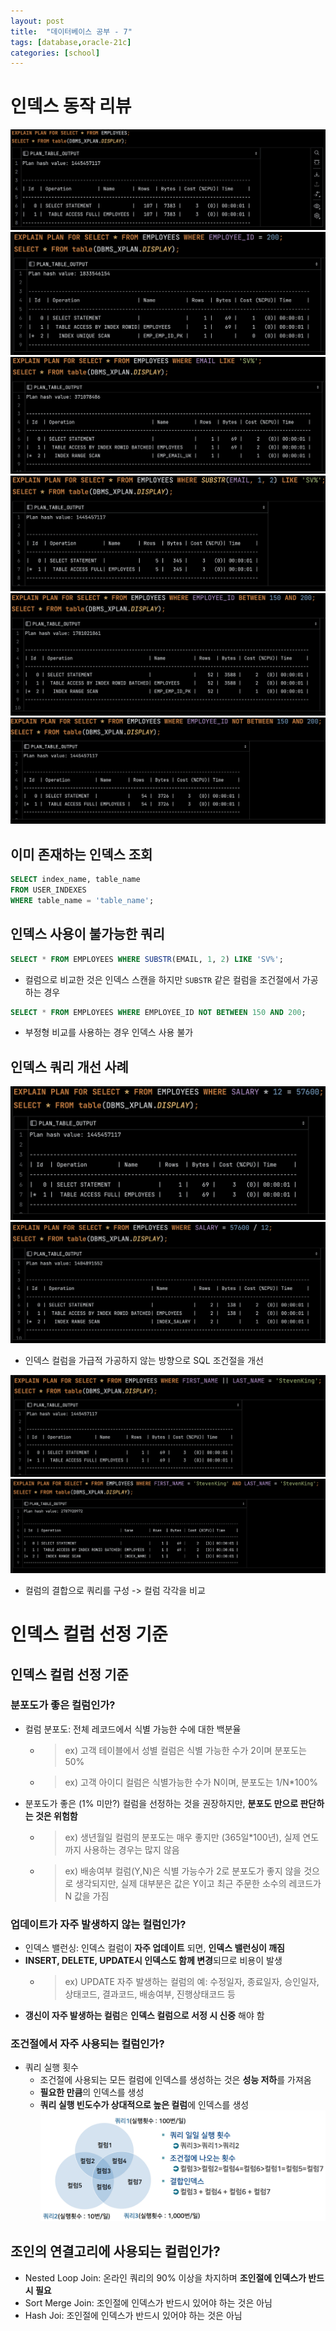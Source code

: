 ```yaml
---
layout: post
title:  "데이터베이스 공부 - 7"
tags: [database,oracle-21c]
categories: [school]
---
```



# 인덱스 동작 리뷰

![img1.png](/assets/database/chapter7/img1.png)
![img2.png](/assets/database/chapter7/img2.png)
![img3.png](/assets/database/chapter7/img3.png)
![img4.png](/assets/database/chapter7/img4.png)
![img5.png](/assets/database/chapter7/img5.png)
![img6.png](/assets/database/chapter7/img6.png)

## 이미 존재하는 인덱스 조회
```sql
SELECT index_name, table_name
FROM USER_INDEXES
WHERE table_name = 'table_name';
```

## 인덱스 사용이 불가능한 쿼리

```sql
SELECT * FROM EMPLOYEES WHERE SUBSTR(EMAIL, 1, 2) LIKE 'SV%';
```
- 컬럼으로 비교한 것은 인덱스 스캔을 하지만 `SUBSTR` 같은 컬럼을 조건절에서 가공하는 경우

```sql
SELECT * FROM EMPLOYEES WHERE EMPLOYEE_ID NOT BETWEEN 150 AND 200;
```
- 부정형 비교를 사용하는 경우 인덱스 사용 불가


## 인덱스 쿼리 개선 사례

![img7.png](/assets/database/chapter7/img7.png)
![img8.png](/assets/database/chapter7/img8.png)
- 인덱스 컬럼을 가급적 가공하지 않는 방향으로 SQL 조건절을 개선

![img9.png](/assets/database/chapter7/img9.png)
![img10.png](/assets/database/chapter7/img10.png)
- 컬럼의 결합으로 쿼리를 구성 -> 컬럼 각각을 비교


# 인덱스 컬럼 선정 기준

## 인덱스 컬럼 선정 기준

### **분포도가 좋은** 컬럼인가?
- 컬럼 분포도: 전체 레코드에서 식별 가능한 수에 대한 백분율
  - > ex) 고객 테이블에서 성별 컬럼은 식별 가능한 수가 2이며 분포도는 50%
  - > ex) 고객 아이디 컬럼은 식별가능한 수가 N이며, 분포도는 1/N*100%
- 분포도가 좋은 (1% 미만?) 컬럼을 선정하는 것을 권장하지만, **분포도 만으로 판단하는 것은 위험함**
  - > ex) 생년월일 컬럼의 분포도는 매우 좋지만 (365일*100년), 실제 연도까지 사용하는 경우는 많지 않음
  - > ex) 배송여부 컬럼(Y,N)은 식별 가능수가 2로 분포도가 좋지 않을 것으로 생각되지만, 실제 대부분은 값은 Y이고 최근 주문한 소수의 레코드가 N 값을 가짐

### 업데이트가 자주 발생하지 않는 컬럼인가?
- 인덱스 밸런싱: 인덱스 컬럼이 **자주 업데이트** 되면, **인덱스 밸런싱이 깨짐**
- **INSERT, DELETE, UPDATE시 인덱스도 함께 변경**되므로 비용이 발생
  - > ex) UPDATE 자주 발생하는 컬럼의 예: 수정일자, 종료일자, 승인일자, 상태코드, 결과코드, 배송여부, 진행상태코드 등
- **갱신이 자주 발생하는 컬럼**은 **인덱스 컬럼으로 서정 시 신중** 해야 함

### 조건절에서 자주 사용되는 컬럼인가?
- 쿼리 실행 횟수
  - 조건절에 사용되는 모든 컬럼에 인덱스를 생성하는 것은 **성능 저하**를 가져옴
  - **필요한 만큼**의 인덱스를 생성
  - **쿼리 실행 빈도수가 상대적으로 높은 컬럼**에 인덱스를 생성
    ![img11.png](/assets/database/chapter7/img11.png)

## 조인의 연결고리에 사용되는 컬럼인가?
- Nested Loop Join: 온라인 쿼리의 90% 이상을 차지하며 **조인절에 인덱스가 반드시 필요**
- Sort Merge Join: 조인절에 인덱스가 반드시 있어야 하는 것은 아님
- Hash Joi: 조인절에 인덱스가 반드시 있어야 하는 것은 아님
